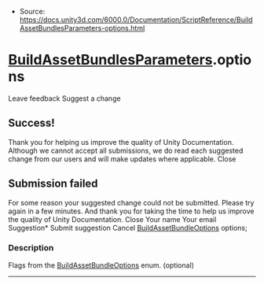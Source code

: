 * Source: https://docs.unity3d.com/6000.0/Documentation/ScriptReference/BuildAssetBundlesParameters-options.html

#  [BuildAssetBundlesParameters](https://docs.unity3d.com/6000.0/Documentation/ScriptReference/BuildAssetBundlesParameters.html).options
Leave feedback
Suggest a change
## Success!
Thank you for helping us improve the quality of Unity Documentation. Although we cannot accept all submissions, we do read each suggested change from our users and will make updates where applicable.
Close
## Submission failed
For some reason your suggested change could not be submitted. Please <a>try again</a> in a few minutes. And thank you for taking the time to help us improve the quality of Unity Documentation.
Close
Your name Your email Suggestion* Submit suggestion
Cancel
[BuildAssetBundleOptions](https://docs.unity3d.com/6000.0/Documentation/ScriptReference/BuildAssetBundleOptions.html) options; 
### Description
Flags from the [BuildAssetBundleOptions](https://docs.unity3d.com/6000.0/Documentation/ScriptReference/BuildAssetBundleOptions.html) enum. (optional)
* * *
